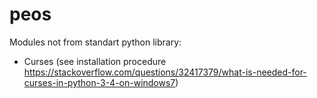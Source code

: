 # peos
Modules not from standart python library:
  - Curses (see installation procedure https://stackoverflow.com/questions/32417379/what-is-needed-for-curses-in-python-3-4-on-windows7)
